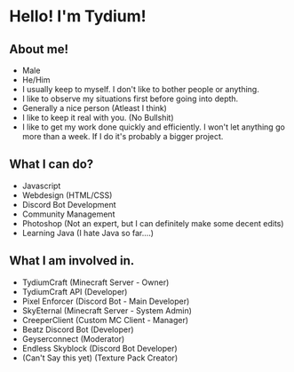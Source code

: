 # Hello! I'm Tydium!

## About me!
- Male
- He/Him
- I usually keep to myself. I don't like to bother people or anything.
- I like to observe my situations first before going into depth.
- Generally a nice person (Atleast I think)
- I like to keep it real with you. (No Bullshit)
- I like to get my work done quickly and efficiently. I won't let anything go more than a week. If I do it's probably a bigger project.

## What I can do?
- Javascript
- Webdesign (HTML/CSS)
- Discord Bot Development
- Community Management
- Photoshop (Not an expert, but I can definitely make some decent edits)
- Learning Java (I hate Java so far....)

## What I am involved in.
- TydiumCraft (Minecraft Server - Owner)
- TydiumCraft API (Developer)
- Pixel Enforcer (Discord Bot - Main Developer)
- SkyEternal (Minecraft Server - System Admin)
- CreeperClient (Custom MC Client - Manager)
- Beatz Discord Bot (Developer)
- Geyserconnect (Moderator)
- Endless Skyblock (Discord Bot Developer)
- (Can't Say this yet) (Texture Pack Creator)
